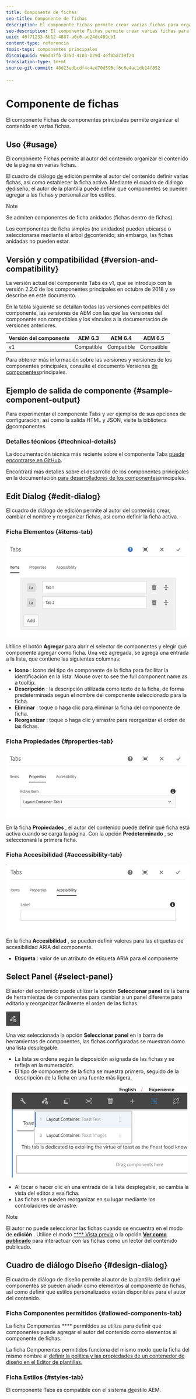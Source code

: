 ```yaml
---
title: Componente de fichas
seo-title: Componente de fichas
description: El componente Fichas permite crear varias fichas para organizar el contenido de una página.
seo-description: El componente Fichas permite crear varias fichas para organizar el contenido de una página.
uuid: 46f71233-8b12-4887-a0c6-ad24dc469cb1
content-type: referencia
topic-tags: componentes principales
discoiquuid: 966d47fb-d35d-4103-b29d-4ef0aa739f24
translation-type: tm+mt
source-git-commit: 48d23edbcdf4c4ed70d590cf6c6e4ac1db14f852

---
```



# Componente de fichas

El componente Fichas de componentes principales permite organizar el contenido en varias fichas.

## Uso {#usage}

El componente Fichas permite al autor del contenido organizar el contenido de la página en varias fichas.

El cuadro de diálogo [de](#edit-dialog) edición permite al autor del contenido definir varias fichas, así como establecer la ficha activa. Mediante el cuadro de diálogo [de](#design-dialog)diseño, el autor de la plantilla puede definir qué componentes se pueden agregar a las fichas y personalizar los estilos.

>[!NOTE]
>
>Se admiten componentes de ficha anidados (fichas dentro de fichas).
>
>Los componentes de ficha simples (no anidados) pueden ubicarse o seleccionarse mediante el árbol [de](https://helpx.adobe.com/experience-manager/6-5/sites/authoring/using/author-environment-tools.html)contenido; sin embargo, las fichas anidadas no pueden estar.

## Versión y compatibilidad {#version-and-compatibility}

La versión actual del componente Tabs es v1, que se introdujo con la versión 2.2.0 de los componentes principales en octubre de 2018 y se describe en este documento.

En la tabla siguiente se detallan todas las versiones compatibles del componente, las versiones de AEM con las que las versiones del componente son compatibles y los vínculos a la documentación de versiones anteriores.

| Versión del componente | AEM 6.3 | AEM 6.4 | AEM 6.5 |
|--- |--- |--- |--- |
| v1 | Compatible | Compatible | Compatible |

Para obtener más información sobre las versiones y versiones de los componentes principales, consulte el documento Versiones [de componentes](versions.md)principales.

## Ejemplo de salida de componente {#sample-component-output}

Para experimentar el componente Tabs y ver ejemplos de sus opciones de configuración, así como la salida HTML y JSON, visite la biblioteca [de](http://opensource.adobe.com/aem-core-wcm-components/library/tabs.html)componentes.

### Detalles técnicos {#technical-details}

La documentación técnica más reciente sobre el componente Tabs [puede encontrarse en GitHub](https://github.com/adobe/aem-core-wcm-components/blob/master/content/src/content/jcr_root/apps/core/wcm/components/tabs/v1/tabs).

Encontrará más detalles sobre el desarrollo de los componentes principales en la documentación [para desarrolladores de los componentes](developing.md)principales.

## Edit Dialog {#edit-dialog}

El cuadro de diálogo de edición permite al autor del contenido crear, cambiar el nombre y reorganizar fichas, así como definir la ficha activa.

### Ficha Elementos {#items-tab}

![](assets/screen-shot-2019-08-29-12.28.16.png)

Utilice el botón **Agregar** para abrir el selector de componentes y elegir qué componente agregar como ficha. Una vez agregada, se agrega una entrada a la lista, que contiene las siguientes columnas:

* **Icono** : icono del tipo de componente de la ficha para facilitar la identificación en la lista. Mouse over to see the full component name as a tooltip.
* **Descripción** : la descripción utilizada como texto de la ficha, de forma predeterminada según el nombre del componente seleccionado para la ficha.
* **Eliminar** : toque o haga clic para eliminar la ficha del componente de ficha.
* **Reorganizar** : toque o haga clic y arrastre para reorganizar el orden de las fichas.

### Ficha Propiedades {#properties-tab}

![](assets/screen-shot-2019-08-29-12.28.32.png)

En la ficha **Propiedades** , el autor del contenido puede definir qué ficha está activa cuando se carga la página. Con la opción **Predeterminado** , se seleccionará la primera ficha.

### Ficha Accesibilidad {#accessibility-tab}

![](assets/screen-shot-2019-08-29-12.28.40.png)

En la ficha **Accesibilidad** , se pueden definir valores para las etiquetas de accesibilidad [](https://www.w3.org/WAI/standards-guidelines/aria/) ARIA del componente.

* **Etiqueta** : valor de un atributo de etiqueta ARIA para el componente

## Select Panel {#select-panel}

El autor del contenido puede utilizar la opción **Seleccionar panel** de la barra de herramientas de componentes para cambiar a un panel diferente para editarlo y reorganizar fácilmente el orden de las fichas.

![](assets/screenshot_2018-10-11at165417.png)

Una vez seleccionada la opción **Seleccionar panel** en la barra de herramientas de componentes, las fichas configuradas se muestran como una lista desplegable.

* La lista se ordena según la disposición asignada de las fichas y se refleja en la numeración.
* El tipo de componente de la ficha se muestra primero, seguido de la descripción de la ficha en una fuente más ligera.

![](assets/screenshot_2018-10-11at165154.png)

* Al tocar o hacer clic en una entrada de la lista desplegable, se cambia la vista del editor a esa ficha.
* Las fichas se pueden reorganizar en su lugar mediante los controladores de arrastre.

>[!NOTE]
>
>El autor no puede seleccionar las fichas cuando se encuentra en el modo de **edición** . Utilice el modo [**** Vista previa](https://helpx.adobe.com/experience-manager/6-5/sites/authoring/using/editing-content.html) o la opción **[Ver como publicado](https://helpx.adobe.com/experience-manager/6-5/sites/authoring/using/editing-content.html)** para interactuar con las fichas como un lector del contenido publicado.

## Cuadro de diálogo Diseño {#design-dialog}

El cuadro de diálogo de diseño permite al autor de la plantilla definir qué componentes se pueden añadir como elementos al componente de fichas, así como definir qué estilos personalizados están disponibles para el autor del contenido.

### Ficha Componentes permitidos {#allowed-components-tab}

La ficha Componentes **** permitidos se utiliza para definir qué componentes puede agregar el autor del contenido como elementos al componente de fichas.

La ficha Componentes permitidos funciona del mismo modo que la ficha del mismo nombre al [definir la política y las propiedades de un contenedor de diseño en el Editor de plantillas.](https://helpx.adobe.com/experience-manager/6-5/sites/authoring/using/templates.html)

### Ficha Estilos {#styles-tab}

El componente Tabs es compatible con el sistema [de](authoring.md#component-styling)estilo AEM.
